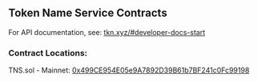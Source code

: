 ## Token Name Service Contracts

For API documentation, see: [tkn.xyz/#developer-docs-start](https://tkn.xyz/#developer-docs-start)

### Contract Locations:  
TNS.sol - Mainnet: [0x499CE954E05e9A7892D39B61b7BF241c0Fc99198](https://etherscan.io/address/0x499CE954E05e9A7892D39B61b7BF241c0Fc99198#code)
